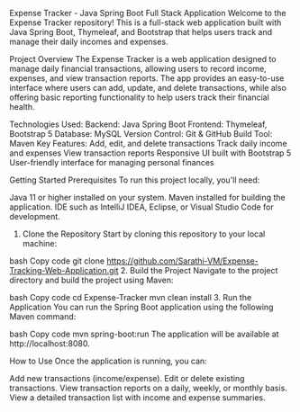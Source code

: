 Expense Tracker - Java Spring Boot Full Stack Application
Welcome to the Expense Tracker repository! This is a full-stack web application built with Java Spring Boot, Thymeleaf, and Bootstrap that helps users track and manage their daily incomes and expenses.

Project Overview
The Expense Tracker is a web application designed to manage daily financial transactions, allowing users to record income, expenses, and view transaction reports. The app provides an easy-to-use interface where users can add, update, and delete transactions, while also offering basic reporting functionality to help users track their financial health.

Technologies Used:
Backend: Java Spring Boot
Frontend: Thymeleaf, Bootstrap 5
Database: MySQL
Version Control: Git & GitHub
Build Tool: Maven
Key Features:
Add, edit, and delete transactions
Track daily income and expenses
View transaction reports
Responsive UI built with Bootstrap 5
User-friendly interface for managing personal finances

Getting Started
Prerequisites
To run this project locally, you'll need:

Java 11 or higher installed on your system.
Maven installed for building the application.
IDE such as IntelliJ IDEA, Eclipse, or Visual Studio Code for development.
1. Clone the Repository
Start by cloning this repository to your local machine:

bash
Copy code
git clone https://github.com/Sarathi-VM/Expense-Tracking-Web-Application.git
2. Build the Project
Navigate to the project directory and build the project using Maven:

bash
Copy code
cd Expense-Tracker
mvn clean install
3. Run the Application
You can run the Spring Boot application using the following Maven command:

bash
Copy code
mvn spring-boot:run
The application will be available at http://localhost:8080.

How to Use
Once the application is running, you can:

Add new transactions (income/expense).
Edit or delete existing transactions.
View transaction reports on a daily, weekly, or monthly basis.
View a detailed transaction list with income and expense summaries.
